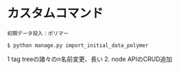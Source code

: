 # カスタムコマンド
`初期データ投入：ポリマー`
```
$ python manage.py import_initial_data_polymer
```

1 tag treeの諸々のn名前変更、長い
2. node APIのCRUD追加

